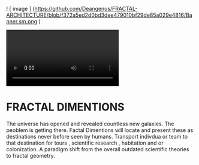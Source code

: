 ! [ image ] (https://github.com/Deangenus/FRACTAL-ARCHITECTURE/blob/f372a5ed2d0bd3dee479010bf29de85a029e4816/Banner.sm.png )


<video>https://drive.google.com/file/d/1ZHeBTjQSEIB7oT3VJiHnhVkAyhpNLshW/view?usp=drivesdk
<img src="https://user-images.githubusercontent.com/73097560/115834477-dbab4500-a447-11eb-908a-139a6edaec5c.gif">
<br>

# FRACTAL DIMENTIONS
The universe has opened and revealed countless new galaxies. The peoblem is getting there.
Factal Dimentions will locate and present these as destinations never before seen by humans.
Transport indivdua or team to that destination for tours , scientific research , habitation and or  colonization.
A paradigm shift from the overall outdated scientific theories to fractal geometry.

